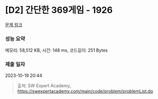 # [D2] 간단한 369게임 - 1926 

[문제 링크](https://swexpertacademy.com/main/code/problem/problemDetail.do?contestProbId=AV5PTeo6AHUDFAUq) 

### 성능 요약

메모리: 58,512 KB, 시간: 148 ms, 코드길이: 251 Bytes

### 제출 일자

2023-10-19 20:44



> 출처: SW Expert Academy, https://swexpertacademy.com/main/code/problem/problemList.do
